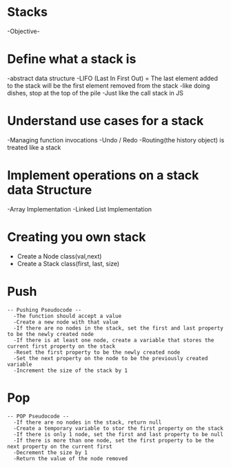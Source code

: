 # Stacks

-Objective-

# Define what a stack is

-abstract data structure
-LIFO (Last In First Out) = The last element added to the stack will be the first element removed from the stack
-like doing dishes, stop at the top of the pile
-Just like the call stack in JS

# Understand use cases for a stack

-Managing function invocations
-Undo / Redo
-Routing(the history object) is treated like a stack

# Implement operations on a stack data Structure

-Array Implementation
-Linked List Implementation

# Creating you own stack

-   Create a Node class(val,next)
-   Create a Stack class(first, last, size)

# Push

    -- Pushing Pseudocode --
      -The function should accept a value
      -Create a new node with that value
      -If there are no nodes in the stack, set the first and last property to be the newly created node
      -If there is at least one node, create a variable that stores the current first property on the stack
      -Reset the first property to be the newly created node
      -Set the next property on the node to be the previously created variable
      -Increment the size of the stack by 1

# Pop

    -- POP Pseudocode --
      -If there are no nodes in the stack, return null
      -Create a temporary variable to stor the first property on the stack
      -If there is only 1 node, set the first and last property to be null
      -If there is more than one node, set the first property to be the next property on the current first
      -Decrement the size by 1
      -Return the value of the node removed
